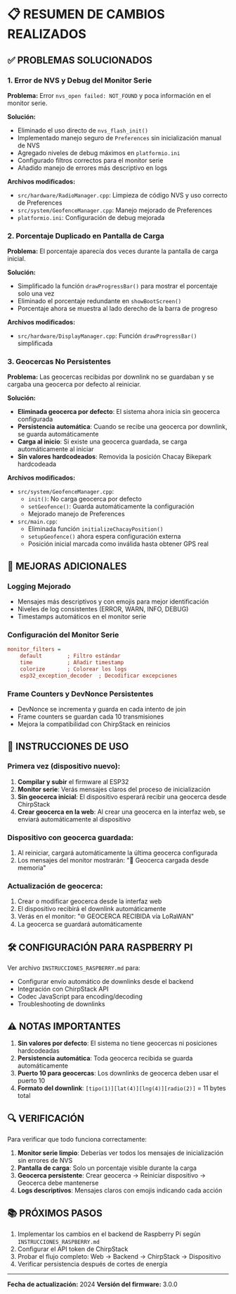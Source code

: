 # 📋 RESUMEN DE CAMBIOS REALIZADOS

## ✅ PROBLEMAS SOLUCIONADOS

### 1. Error de NVS y Debug del Monitor Serie
**Problema:** Error `nvs_open failed: NOT_FOUND` y poca información en el monitor serie.

**Solución:**
- Eliminado el uso directo de `nvs_flash_init()` 
- Implementado manejo seguro de `Preferences` sin inicialización manual de NVS
- Agregado niveles de debug máximos en `platformio.ini`
- Configurado filtros correctos para el monitor serie
- Añadido manejo de errores más descriptivo en logs

**Archivos modificados:**
- `src/hardware/RadioManager.cpp`: Limpieza de código NVS y uso correcto de Preferences
- `src/system/GeofenceManager.cpp`: Manejo mejorado de Preferences
- `platformio.ini`: Configuración de debug mejorada

### 2. Porcentaje Duplicado en Pantalla de Carga
**Problema:** El porcentaje aparecía dos veces durante la pantalla de carga inicial.

**Solución:**
- Simplificado la función `drawProgressBar()` para mostrar el porcentaje solo una vez
- Eliminado el porcentaje redundante en `showBootScreen()`
- Porcentaje ahora se muestra al lado derecho de la barra de progreso

**Archivos modificados:**
- `src/hardware/DisplayManager.cpp`: Función `drawProgressBar()` simplificada

### 3. Geocercas No Persistentes
**Problema:** Las geocercas recibidas por downlink no se guardaban y se cargaba una geocerca por defecto al reiniciar.

**Solución:**
- **Eliminada geocerca por defecto**: El sistema ahora inicia sin geocerca configurada
- **Persistencia automática**: Cuando se recibe una geocerca por downlink, se guarda automáticamente
- **Carga al inicio**: Si existe una geocerca guardada, se carga automáticamente al iniciar
- **Sin valores hardcodeados**: Removida la posición Chacay Bikepark hardcodeada

**Archivos modificados:**
- `src/system/GeofenceManager.cpp`: 
  - `init()`: No carga geocerca por defecto
  - `setGeofence()`: Guarda automáticamente la configuración
  - Mejorado manejo de Preferences
- `src/main.cpp`:
  - Eliminada función `initializeChacayPosition()`
  - `setupGeofence()` ahora espera configuración externa
  - Posición inicial marcada como inválida hasta obtener GPS real

## 🚀 MEJORAS ADICIONALES

### Logging Mejorado
- Mensajes más descriptivos y con emojis para mejor identificación
- Niveles de log consistentes (ERROR, WARN, INFO, DEBUG)
- Timestamps automáticos en el monitor serie

### Configuración del Monitor Serie
```ini
monitor_filters = 
    default        ; Filtro estándar
    time           ; Añadir timestamp
    colorize       ; Colorear los logs
    esp32_exception_decoder  ; Decodificar excepciones
```

### Frame Counters y DevNonce Persistentes
- DevNonce se incrementa y guarda en cada intento de join
- Frame counters se guardan cada 10 transmisiones
- Mejora la compatibilidad con ChirpStack en reinicios

## 📝 INSTRUCCIONES DE USO

### Primera vez (dispositivo nuevo):
1. **Compilar y subir** el firmware al ESP32
2. **Monitor serie**: Verás mensajes claros del proceso de inicialización
3. **Sin geocerca inicial**: El dispositivo esperará recibir una geocerca desde ChirpStack
4. **Crear geocerca en la web**: Al crear una geocerca en la interfaz web, se enviará automáticamente al dispositivo

### Dispositivo con geocerca guardada:
1. Al reiniciar, cargará automáticamente la última geocerca configurada
2. Los mensajes del monitor mostrarán: "📍 Geocerca cargada desde memoria"

### Actualización de geocerca:
1. Crear o modificar geocerca desde la interfaz web
2. El dispositivo recibirá el downlink automáticamente
3. Verás en el monitor: "🌐 GEOCERCA RECIBIDA vía LoRaWAN"
4. La geocerca se guardará automáticamente

## 🛠️ CONFIGURACIÓN PARA RASPBERRY PI

Ver archivo `INSTRUCCIONES_RASPBERRY.md` para:
- Configurar envío automático de downlinks desde el backend
- Integración con ChirpStack API
- Codec JavaScript para encoding/decoding
- Troubleshooting de downlinks

## ⚠️ NOTAS IMPORTANTES

1. **Sin valores por defecto**: El sistema no tiene geocercas ni posiciones hardcodeadas
2. **Persistencia automática**: Toda geocerca recibida se guarda automáticamente
3. **Puerto 10 para geocercas**: Los downlinks de geocerca deben usar el puerto 10
4. **Formato del downlink**: `[tipo(1)][lat(4)][lng(4)][radio(2)]` = 11 bytes total

## 🔍 VERIFICACIÓN

Para verificar que todo funciona correctamente:

1. **Monitor serie limpio**: Deberías ver todos los mensajes de inicialización sin errores de NVS
2. **Pantalla de carga**: Solo un porcentaje visible durante la carga
3. **Geocerca persistente**: Crear geocerca → Reiniciar dispositivo → Geocerca debe mantenerse
4. **Logs descriptivos**: Mensajes claros con emojis indicando cada acción

## 📚 PRÓXIMOS PASOS

1. Implementar los cambios en el backend de Raspberry Pi según `INSTRUCCIONES_RASPBERRY.md`
2. Configurar el API token de ChirpStack
3. Probar el flujo completo: Web → Backend → ChirpStack → Dispositivo
4. Verificar persistencia después de cortes de energía

---
**Fecha de actualización:** 2024
**Versión del firmware:** 3.0.0
